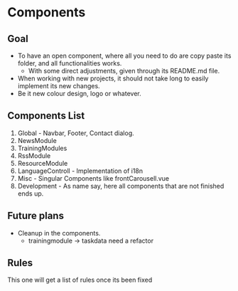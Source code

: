 # Components


## Goal
  - To have an open component, where all you need to do are copy paste its folder, and all functionalities works.
    - With some direct adjustments, given through its README.md file.
  - When working with new projects, it should not take long to easily implement its new changes.
  - Be it new colour design, logo or whatever.

## Components List
  1. Global
    - Navbar, Footer, Contact dialog.
  2. NewsModule
  3. TrainingModules
  4. RssModule
  5. ResourceModule
  6. LanguageControll
    - Implementation of i18n
  7. Misc
    - Singular Components like frontCarousell.vue
  8. Development
    - As name say, here all components that are not finished ends up.

## Future plans
  - Cleanup in the components.
    - trainingmodule -> taskdata need a refactor


## Rules
This one will get a list of rules once its been fixed